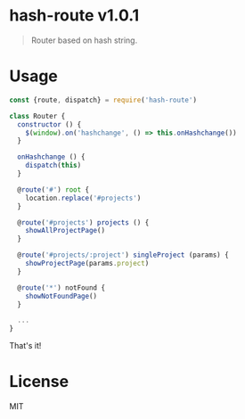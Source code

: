 # hash-route v1.0.1

> Router based on hash string.

# Usage

```js
const {route, dispatch} = require('hash-route')

class Router {
  constructor () {
    $(window).on('hashchange', () => this.onHashchange())
  }

  onHashchange () {
    dispatch(this)
  }

  @route('#') root {
    location.replace('#projects')
  }

  @route('#projects') projects () {
    showAllProjectPage()
  }

  @route('#projects/:project') singleProject (params) {
    showProjectPage(params.project)
  }

  @route('*') notFound {
    showNotFoundPage()
  }

  ...
}

```

That's it!

# License

MIT

